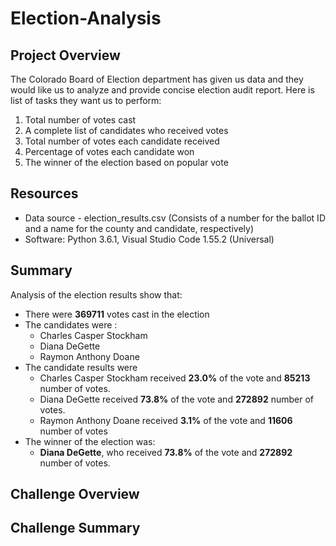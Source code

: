 # Election-Analysis

## Project Overview
The Colorado Board of Election department has given us data and they would like us to analyze and provide concise election audit report. Here is list of tasks they want us to perform:
1. Total number of votes cast
2. A complete list of candidates who received votes
3. Total number of votes each candidate received
4. Percentage of votes each candidate won
5. The winner of the election based on popular vote

## Resources
- Data source - election_results.csv (Consists of a number for the ballot ID and a name for the county and candidate, respectively)
- Software: Python 3.6.1, Visual Studio Code 1.55.2 (Universal)

## Summary
Analysis of the election results show that:
- There were **369711** votes cast in the election
- The candidates were :
  - Charles Casper Stockham
  - Diana DeGette
  - Raymon Anthony Doane
- The candidate results were
  - Charles Casper Stockham received **23.0%** of the vote and **85213** number of votes.
  - Diana DeGette received **73.8%** of the vote and **272892** number of votes.
  - Raymon Anthony Doane received **3.1%** of the vote and **11606** number of votes
- The winner of the election was:
  - **Diana DeGette**, who received **73.8%** of the vote and **272892** number of votes.

## Challenge Overview

## Challenge Summary
